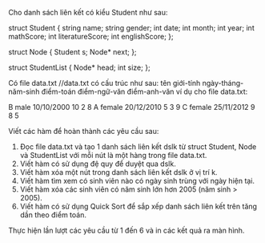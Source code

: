 Cho danh sách liên kết có kiểu Student như sau:

struct Student 
{
	string name;
	string gender;
	int date;
	int month;
	int year;
	int mathScore;
	int literatureScore;
	int englishScore;
};

struct Node 
{
	Student s;
	Node* next;
};

struct StudentList 
{
	Node* head;
	int size;
};

Có file data.txt //data.txt có cấu trúc như sau: tên giới-tính ngày-tháng-năm-sinh điểm-toán điểm-ngữ-văn điểm-anh-văn
ví dụ cho file data.txt:

B male 10/10/2000 10 2 8
A female 20/12/2010 5 3 9
C female 25/11/2012 9 8 5

Viết các hàm để hoàn thành các yêu cầu sau:

1. Đọc file data.txt và tạo 1 danh sách liên kết dslk từ struct Student, Node và StudentList với mỗi nút là một hàng trong file data.txt.
2. Viết hàm có sử dụng đệ quy để duyệt qua dslk.
3. Viết hàm xóa một nút trong danh sách liên kết dslk ở vị trí k.
4. Viết hàm tìm xem có sinh viên nào có ngày sinh trùng với ngày hiện tại.
5. Viết hàm xóa các sinh viên có năm sinh lớn hơn 2005 (năm sinh > 2005).
6. Viết hàm có sử dụng Quick Sort để sắp xếp danh sách liên kết trên tăng dần theo điểm toán.

Thực hiện lần lượt các yêu cầu từ 1 đến 6 và in các kết quả ra màn hình.
